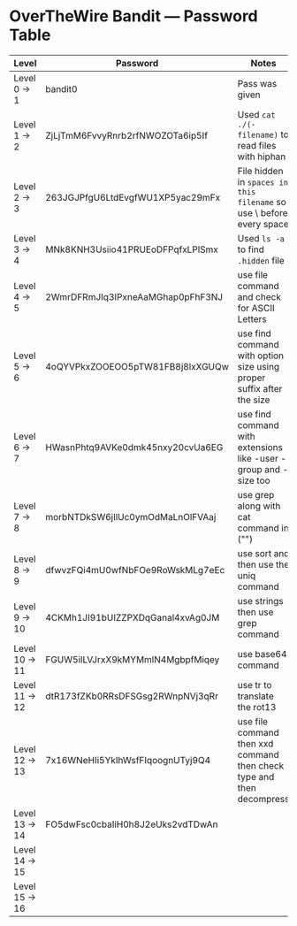 # OverTheWire Bandit — Password Table

| Level | Password | Notes |
|-------|----------|-------|
| Level 0 → 1 | bandit0 | Pass was given |
| Level 1 → 2 | ZjLjTmM6FvvyRnrb2rfNWOZOTa6ip5If | Used `cat ./(-filename)` to read files with hiphan |
| Level 2 → 3 | 263JGJPfgU6LtdEvgfWU1XP5yac29mFx | File hidden in `spaces in this filename` so use \ before every space|
| Level 3 → 4 | MNk8KNH3Usiio41PRUEoDFPqfxLPlSmx | Used `ls -a` to find `.hidden` file |
| Level 4 → 5 | 2WmrDFRmJIq3IPxneAaMGhap0pFhF3NJ | use file command and check for ASCII Letters |
| Level 5 → 6 |4oQYVPkxZOOEOO5pTW81FB8j8lxXGUQw | use find command with option size using proper suffix after the size |
| Level 6 → 7 |HWasnPhtq9AVKe0dmk45nxy20cvUa6EG| use find command with extensions like -user -group and -size too |
| Level 7 → 8 |morbNTDkSW6jIlUc0ymOdMaLnOlFVAaj| use grep along with cat command in ("") |
| Level 8 → 9 |dfwvzFQi4mU0wfNbFOe9RoWskMLg7eEc| use sort and then use the uniq command |
| Level 9 → 10 |4CKMh1JI91bUIZZPXDqGanal4xvAg0JM| use strings then use grep command |
| Level 10 → 11 |FGUW5ilLVJrxX9kMYMmlN4MgbpfMiqey| use base64 command |
| Level 11 → 12 |dtR173fZKb0RRsDFSGsg2RWnpNVj3qRr| use tr to translate the rot13 |
| Level 12 → 13 |7x16WNeHIi5YkIhWsfFIqoognUTyj9Q4| use file command then xxd command then check type and then decompress |
| Level 13 → 14 |FO5dwFsc0cbaIiH0h8J2eUks2vdTDwAn|  |
| Level 14 → 15 |||
| Level 15 → 16 |||
